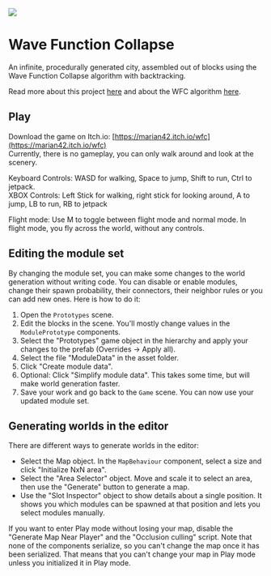 ![](https://i.imgur.com/vL80izv.jpg)

# Wave Function Collapse

An infinite, procedurally generated city, assembled out of blocks using the Wave Function Collapse algorithm with backtracking.

Read more about this project [here](https://marian42.de/article/wfc/) and about the WFC algorithm [here](https://github.com/mxgmn/WaveFunctionCollapse).

## Play

Download the game on Itch.io: [https://marian42.itch.io/wfc](https://marian42.itch.io/wfc)  
Currently, there is no gameplay, you can only walk around and look at the scenery.

Keyboard Controls: WASD for walking, Space to jump, Shift to run, Ctrl to jetpack.  
XBOX Controls: Left Stick for walking, right stick for looking around, A to jump, LB to run, RB to jetpack

Flight mode: Use M to toggle between flight mode and normal mode. In flight mode, you fly across the world, without any controls.

## Editing the module set

By changing the module set, you can make some changes to the world generation without writing code.
You can disable or enable modules, change their spawn probability, their connectors, their neighbor rules or you can add new ones.
Here is how to do it:

1. Open the `Prototypes` scene.
2. Edit the blocks in the scene. You'll mostly change values in the `ModulePrototype` components.
3. Select the "Prototypes" game object in the hierarchy and apply your changes to the prefab (Overrides -> Apply all).
4. Select the file "ModuleData" in the asset folder.
5. Click "Create module data".
6. Optional: Click "Simplify module data". This takes some time, but will make world generation faster.
7. Save your work and go back to the `Game` scene. You can now use your updated module set.

## Generating worlds in the editor

There are different ways to generate worlds in the editor:

- Select the Map object. In the `MapBehaviour` component, select a size and click "Initialize NxN area".
- Select the "Area Selector" object.
Move and scale it to select an area, then use the "Generate" button to generate a map.
- Use the "Slot Inspector" object to show details about a single position.
It shows you which modules can be spawned at that position and lets you select modules manually.

If you want to enter Play mode without losing your map, disable the "Generate Map Near Player" and the "Occlusion culling" script.
Note that none of the components serialize, so you can't change the map once it has been serialized.
That means that you can't change your map in Play mode unless you initialized it in Play mode.
